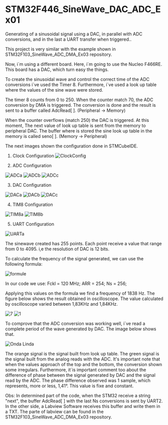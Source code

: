 # STM32F446_SineWave_DAC_ADC_Ex01
Generating of a sinusoidal signal using a DAC, in parallel with ADC conversions, and in the last a UART transfer when triggered..


This project is very similar with the example shown in STM32F103_SineWave_ADC_DMA_Ex03 repository.

Now, i´m using a different board. Here, i´m going to use  the Nucleo F466RE. This board has a DAC, which turn easy the things. 

To create the sinusoidal wave and control the correct time of the ADC conversions i´ve used the Timer 8. Furthermore, i´ve used a look up table where the values of the sine wave were stored.  

The timer 8 counts from 0 to 250. When the counter match 70, the ADC conversion by DMA is triggered. The conversion is done and the result is sent to a buffer called AdcRead[ ]. (Peripheral -> Memory)

When the counter overflows (match 250) the DAC is triggered. At this moment, The next value of look up table is sent from the memory to peripheral DAC.
The buffer where is stored the sine look up table in the memory is called seno[ ]. (Memory -> Peripheral)


The next images shown the configuration done in STMCubeIDE.

1. Clock Configuration
![ClockConfig](https://user-images.githubusercontent.com/114233216/195801958-58fc212a-a3b4-4cc5-b028-97effce09598.png)

2. ADC Configuration

![ADCa](https://user-images.githubusercontent.com/114233216/195802015-166e1378-3209-4bb9-875c-6f92aee94317.png)
![ADCb](https://user-images.githubusercontent.com/114233216/195802036-dee4ddd5-203a-43ba-9a79-bf767abc9568.png)
![ADCc](https://user-images.githubusercontent.com/114233216/195802056-4b2e9c7b-3fe3-4205-aebb-d960eb7ab5ea.png)


3. DAC Configuration

![DACa](https://user-images.githubusercontent.com/114233216/195802096-b0fa852a-898d-43cf-b97a-7566601abc48.png)
![DACb](https://user-images.githubusercontent.com/114233216/195802124-3d6c2115-d829-4153-b0ef-6130a09f39ae.png)
![DACc](https://user-images.githubusercontent.com/114233216/195802142-278612bb-4509-4dc4-86e6-4cd9cfdb50f1.png)


4. TIM8 Configuration

![TIM8a](https://user-images.githubusercontent.com/114233216/195802189-447d06ab-b4df-4b26-af56-e906417793c7.png)
![TIM8b](https://user-images.githubusercontent.com/114233216/195802235-5ccf408c-6e6a-435d-90bf-6ab3cd693ed2.png)

5. UART Configuration

![UARTa](https://user-images.githubusercontent.com/114233216/195802289-624e8dfc-fd7a-48cb-8e33-5f0fb24e6a36.png)


The sinewave created has 255 points. Each point receive a value that range from 0 to 4095. i,e the resolution of DAC is 12 bits.

To calculate the frequency of the signal generated, we can use the following formula:

![formule](https://user-images.githubusercontent.com/114233216/195803894-29d1b247-68d2-41c8-8bb0-81189200b04e.png)

In our code we use: Fckl = 120 MHz; ARR = 254; Ns = 256;

Applying this values on the formula we find a frequency of 1838 Hz. The figure below shows the result obtained in oscilloscope. The value calculated by oscilloscope varied between 1,83KHz and 1,84KHz.


![7](https://user-images.githubusercontent.com/114233216/195807309-41c304ee-e4ad-491f-a1d5-61e15e87ea95.png)
![1](https://user-images.githubusercontent.com/114233216/195807314-059f3a94-2e25-44af-a603-17aa078e7766.png)


To comprove that the ADC conversion was working well, i´ve read a complete period of the wave generated by DAC. The image below shows that.

![Onda Linda](https://user-images.githubusercontent.com/114233216/195809704-a9245ce7-3574-4fde-84ff-f68864ebc407.png)

The orange signal is the signal built from look up table. The green signal is the signal built from the analog reads with the ADC.
It's important note that when the values approach of the top and the bottom, the conversion shown some irregulars. Furthermore, it´is important comment too about the difference of phase between the signal generated by DAC and the signal read by the ADC. The phase difference observed was 1 sample, which represents, more or less, 1,41°. This value is fixe and constant.  

Obs: In determined part of the code, when the STM32 receive a string "next", the buffer AdcRead[ ] with the last Ns conversions is sent by UART2. In the other side, a Labview Software receives this buffer and write them in a TXT. The parte of labview can be found in the STM32F103_SineWave_ADC_DMA_Ex03 repository.  
